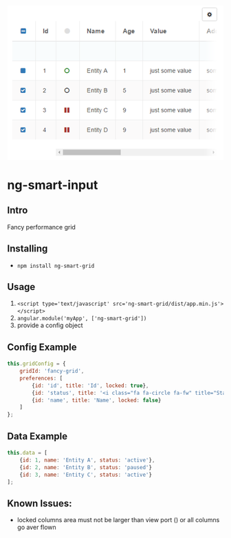 ![Alt text](/sample.png?raw=true)
# ng-smart-input
## Intro
Fancy performance grid


## Installing
* `npm install ng-smart-grid` 

## Usage
1. `<script type='text/javascript' src='ng-smart-grid/dist/app.min.js'></script>`
2. `angular.module('myApp', ['ng-smart-grid'])`
3. provide a config object

## Config Example
```javascript
this.gridConfig = {
	gridId: 'fancy-grid',
	preferences: [
		{id: 'id', title: 'Id', locked: true},
        {id: 'status', title: '<i class="fa fa-circle fa-fw" title="Status"></i>', displayFn: getStatusClass, locked: false},
        {id: 'name', title: 'Name', locked: false}
	]
};
```

## Data Example
```javascript
this.data = [
	{id: 1, name: 'Entity A', status: 'active'},
	{id: 2, name: 'Entity B', status: 'paused'}
	{id: 3, name: 'Entity C', status: 'active'}
];
```

## Known Issues:
* locked columns area must not be larger than view port () or all columns go aver flown
